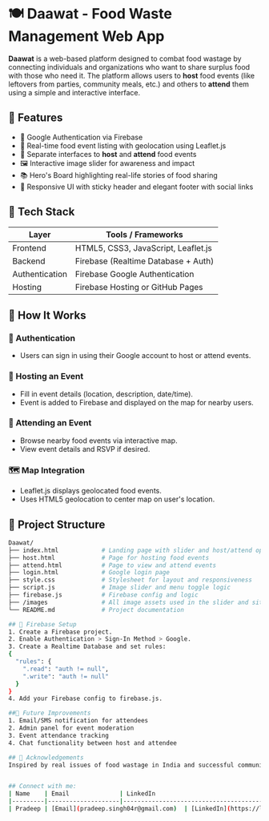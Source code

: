 # 🍽️ Daawat - Food Waste Management Web App

**Daawat** is a web-based platform designed to combat food wastage by connecting individuals and organizations who want to share surplus food with those who need it. The platform allows users to **host** food events (like leftovers from parties, community meals, etc.) and others to **attend** them using a simple and interactive interface.

## 🌟 Features

- 🔐 Google Authentication via Firebase   
- 📍 Real-time food event listing with geolocation using Leaflet.js  
- 🎯 Separate interfaces to **host** and **attend** food events  
- 🖼️ Interactive image slider for awareness and impact   
- 📚 Hero's Board highlighting real-life stories of food sharing  
- 🧭 Responsive UI with sticky header and elegant footer with social links  

## 🔧 Tech Stack

| Layer        | Tools / Frameworks                          |
|--------------|---------------------------------------------|
| Frontend     | HTML5, CSS3, JavaScript, Leaflet.js         |
| Backend      | Firebase (Realtime Database + Auth)         |
| Authentication | Firebase Google Authentication            |
| Hosting      | Firebase Hosting or GitHub Pages            |

## 🚀 How It Works

### 🔑 Authentication
- Users can sign in using their Google account to host or attend events.   

### 🎉 Hosting an Event
- Fill in event details (location, description, date/time).  
- Event is added to Firebase and displayed on the map for nearby users.    

### 🍴 Attending an Event
- Browse nearby food events via interactive map.  
- View event details and RSVP if desired.  

### 🗺️ Map Integration 
- Leaflet.js displays geolocated food events. 
- Uses HTML5 geolocation to center map on user's location. 

## 📁 Project Structure

```bash
Daawat/
├── index.html            # Landing page with slider and host/attend options
├── host.html             # Page for hosting food events
├── attend.html           # Page to view and attend events
├── login.html            # Google login page
├── style.css             # Stylesheet for layout and responsiveness
├── script.js             # Image slider and menu toggle logic
├── firebase.js           # Firebase config and logic
├── /images               # All image assets used in the slider and site
└── README.md             # Project documentation

## 🔐 Firebase Setup
1. Create a Firebase project.  
2. Enable Authentication > Sign-In Method > Google.  
3. Create a Realtime Database and set rules:
{
  "rules": {
    ".read": "auth != null",
    ".write": "auth != null"
  }
}
4. Add your Firebase config to firebase.js.

##📌 Future Improvements
1. Email/SMS notification for attendees  
2. Admin panel for event moderation  
3. Event attendance tracking  
4. Chat functionality between host and attendee  

## 🙌 Acknowledgements
Inspired by real issues of food wastage in India and successful community-driven food sharing initiatives.


## Connect with me:
| Name    | Email              | LinkedIn                                      | GitHub                      | Instagram                     |
|---------|--------------------|-----------------------------------------------|-----------------------------|-------------------------------|
| Pradeep | [Email](pradeep.singh04r@gmail.com)  | [LinkedIn](https://linkedin.com/in/pradeep-singh4) | [GitHub](https://github.com/pradeep-r04) | [Instagram](https://instagram.com/whypradeeep) |  
